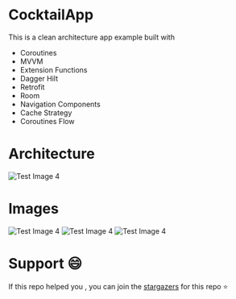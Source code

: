 # CocktailApp
This is a clean architecture app example built with

- Coroutines
- MVVM
- Extension Functions
- Dagger Hilt
- Retrofit
- Room
- Navigation Components
- Cache Strategy
- Coroutines Flow

# Architecture

![Test Image 4](https://github.com/AnDevCba/GitHubMVP/raw/master/images/architecture_android.png)

# Images

![Test Image 4](https://i.imgur.com/8aufX1F.png)
![Test Image 4](https://i.imgur.com/2xHoJZF.png)
![Test Image 4](https://i.imgur.com/8nGR2aN.png)

# Support 😄

If this repo helped you , you can join the [stargazers](https://github.com/gastsail/TragosApp/stargazers) for this repo ⭐




